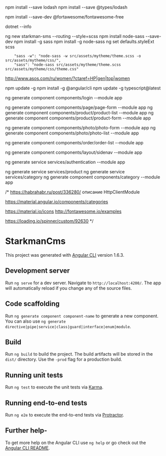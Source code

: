 npm install --save lodash
npm install --save @types/lodash

npm install --save-dev @fortawesome/fontawesome-free

dotnet --info

ng new starkman-sms --routing --style=scss
npm install node-sass --save-dev
npm install -g sass
npm install -g node-sass
ng set defaults.styleExt scss

        "sass -w": "node-sass -w src/assets/mytheme/theme.scss -o src/assets/mytheme/css/",
        "sass": "node-sass src/assets/mytheme/theme.scss src/assets/mytheme/css/theme.css"


http://www.asos.com/ru/women/?ctaref=HP|gen|top|women

npm update -g
npm install -g @angular/cli
npm update -g typescript@latest

ng generate component components/login --module app

ng generate component components/page/page-form --module app
ng generate component components/product/product-list --module app
ng generate component components/product/product-form --module app

ng generate component components/photo/photo-form --module app
ng generate component components/photo/photo-list --module app

ng generate component components/order/order-list --module app

ng generate component components/layout/sidenav --module app

ng generate service services/authentication --module app  

ng generate service services/product
ng generate service services/category
ng generate component components/category  --module app

/*
https://habrahabr.ru/post/336280/ описание HttpClientModule

https://material.angular.io/components/categories

https://material.io/icons
http://fontawesome.io/examples

https://loading.io/spinner/custom/92630
*/

# StarkmanCms

This project was generated with [Angular CLI](https://github.com/angular/angular-cli) version 1.6.3.

## Development server

Run `ng serve` for a dev server. Navigate to `http://localhost:4200/`. The app will automatically reload if you change any of the source files.

## Code scaffolding

Run `ng generate component component-name` to generate a new component. You can also use `ng generate directive|pipe|service|class|guard|interface|enum|module`.

## Build

Run `ng build` to build the project. The build artifacts will be stored in the `dist/` directory. Use the `-prod` flag for a production build.

## Running unit tests

Run `ng test` to execute the unit tests via [Karma](https://karma-runner.github.io).

## Running end-to-end tests

Run `ng e2e` to execute the end-to-end tests via [Protractor](http://www.protractortest.org/).

## Further help-

To get more help on the Angular CLI use `ng help` or go check out the [Angular CLI README](https://github.com/angular/angular-cli/blob/master/README.md).

